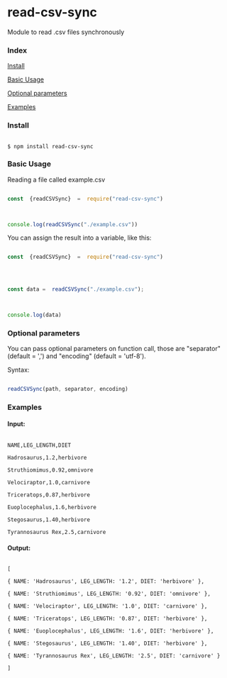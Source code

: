 # read-csv-sync

Module to read .csv files synchronously

### Index
[Install](#install)

[Basic Usage](#basic-usage)

[Optional parameters](#optional-parameters)

[Examples](#examples)
  

### Install
  

```console

$ npm install read-csv-sync

```


### Basic Usage

Reading a file called example.csv

```js

const  {readCSVSync}  =  require("read-csv-sync")

  

console.log(readCSVSync("./example.csv"))

```

You can assign the result into a variable, like this:

```js

const  {readCSVSync}  =  require("read-csv-sync")

  
  

const data =  readCSVSync("./example.csv");

  

console.log(data)

```

### Optional parameters


You can pass optional parameters on function call, those are "separator" (default = ',') and "encoding" (default = 'utf-8').


Syntax:

  

```js

readCSVSync(path, separator, encoding)

```

### Examples

#### Input:

```csv

NAME,LEG_LENGTH,DIET

Hadrosaurus,1.2,herbivore

Struthiomimus,0.92,omnivore

Velociraptor,1.0,carnivore

Triceratops,0.87,herbivore

Euoplocephalus,1.6,herbivore

Stegosaurus,1.40,herbivore

Tyrannosaurus Rex,2.5,carnivore

```

  

#### Output:

```console

[

{ NAME: 'Hadrosaurus', LEG_LENGTH: '1.2', DIET: 'herbivore' },

{ NAME: 'Struthiomimus', LEG_LENGTH: '0.92', DIET: 'omnivore' },

{ NAME: 'Velociraptor', LEG_LENGTH: '1.0', DIET: 'carnivore' },

{ NAME: 'Triceratops', LEG_LENGTH: '0.87', DIET: 'herbivore' },

{ NAME: 'Euoplocephalus', LEG_LENGTH: '1.6', DIET: 'herbivore' },

{ NAME: 'Stegosaurus', LEG_LENGTH: '1.40', DIET: 'herbivore' },

{ NAME: 'Tyrannosaurus Rex', LEG_LENGTH: '2.5', DIET: 'carnivore' }

]

```

